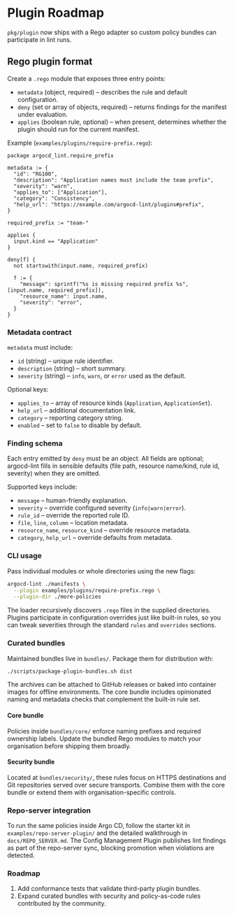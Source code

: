# Plugin Roadmap

`pkg/plugin` now ships with a Rego adapter so custom policy bundles can participate in lint runs.

## Rego plugin format

Create a `.rego` module that exposes three entry points:

- `metadata` (object, required) – describes the rule and default configuration.
- `deny` (set or array of objects, required) – returns findings for the manifest under evaluation.
- `applies` (boolean rule, optional) – when present, determines whether the plugin should run for the current manifest.

Example (`examples/plugins/require-prefix.rego`):

```rego
package argocd_lint.require_prefix

metadata := {
  "id": "RG100",
  "description": "Application names must include the team prefix",
  "severity": "warn",
  "applies_to": ["Application"],
  "category": "Consistency",
  "help_url": "https://example.com/argocd-lint/plugins#prefix",
}

required_prefix := "team-"

applies {
  input.kind == "Application"
}

deny[f] {
  not startswith(input.name, required_prefix)

  f := {
    "message": sprintf("%s is missing required prefix %s", [input.name, required_prefix]),
    "resource_name": input.name,
    "severity": "error",
  }
}
```

### Metadata contract

`metadata` must include:

- `id` (string) – unique rule identifier.
- `description` (string) – short summary.
- `severity` (string) – `info`, `warn`, or `error` used as the default.

Optional keys:

- `applies_to` – array of resource kinds (`Application`, `ApplicationSet`).
- `help_url` – additional documentation link.
- `category` – reporting category string.
- `enabled` – set to `false` to disable by default.

### Finding schema

Each entry emitted by `deny` must be an object. All fields are optional; argocd-lint fills in sensible defaults (file path, resource name/kind, rule id, severity) when they are omitted.

Supported keys include:

- `message` – human-friendly explanation.
- `severity` – override configured severity (`info|warn|error`).
- `rule_id` – override the reported rule ID.
- `file`, `line`, `column` – location metadata.
- `resource_name`, `resource_kind` – override resource metadata.
- `category`, `help_url` – override defaults from metadata.

### CLI usage

Pass individual modules or whole directories using the new flags:

```bash
argocd-lint ./manifests \
  --plugin examples/plugins/require-prefix.rego \
  --plugin-dir ./more-policies
```

The loader recursively discovers `.rego` files in the supplied directories. Plugins participate in configuration overrides just like built-in rules, so you can tweak severities through the standard `rules` and `overrides` sections.

### Curated bundles

Maintained bundles live in `bundles/`. Package them for distribution with:

```bash
./scripts/package-plugin-bundles.sh dist
```

The archives can be attached to GitHub releases or baked into container images
for offline environments. The core bundle includes opinionated naming and
metadata checks that complement the built-in rule set.

#### Core bundle

Policies inside `bundles/core/` enforce naming prefixes and required ownership
labels. Update the bundled Rego modules to match your organisation before
shipping them broadly.

#### Security bundle

Located at `bundles/security/`, these rules focus on HTTPS destinations and Git
repositories served over secure transports. Combine them with the core bundle or
extend them with organisation-specific controls.

### Repo-server integration

To run the same policies inside Argo CD, follow the starter kit in
`examples/repo-server-plugin/` and the detailed walkthrough in
`docs/REPO_SERVER.md`. The Config Management Plugin publishes lint findings as
part of the repo-server sync, blocking promotion when violations are detected.

### Roadmap

1. Add conformance tests that validate third-party plugin bundles.
2. Expand curated bundles with security and policy-as-code rules contributed by the community.
